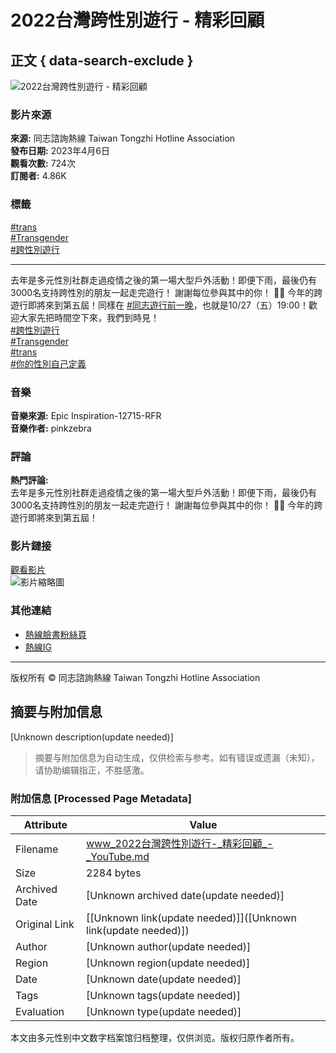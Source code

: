 # 2022台灣跨性別遊行 - 精彩回顧

## 正文 { data-search-exclude }


![2022台灣跨性別遊行 - 精彩回顧](https://i.ytimg.com/an/zvxXF5tQuqKtJSkTc7kxLw/featured_channel.jpg?v=601bd8c2)

### 影片來源
**來源:** 同志諮詢熱線 Taiwan Tongzhi Hotline Association  
**發布日期:** 2023年4月6日  
**觀看次數:** 724次  
**訂閱者:** 4.86K  

### 標籤
[#trans](https://youtube.com/hashtag/trans)  
[#Transgender](https://youtube.com/hashtag/transgender)  
[#跨性別遊行](https://youtube.com/hashtag/%E8%B7%A8%E6%80%A7%E5%88%A5%E9%81%8A%E8%A1%8C)  

---  

去年是多元性別社群走過疫情之後的第一場大型戶外活動！即便下雨，最後仍有3000名支持跨性別的朋友一起走完遊行！ 謝謝每位參與其中的你！ 🏳️‍⚧️ 今年的跨遊行即將來到第五屆！同樣在 [#同志遊行前一晚](https://youtube.com/hashtag/%E5%90%8C%E5%BF%97%E9%81%8A%E8%A1%8C%E5%89%8D%E4%B8%80%E6%99%9A)，也就是10/27（五）19:00！歡迎大家先把時間空下來，我們到時見！  
[#跨性別遊行](https://youtube.com/hashtag/%E8%B7%A8%E6%80%A7%E5%88%A5%E9%81%8A%E8%A1%8C)  
[#Transgender](https://youtube.com/hashtag/transgender)  
[#trans](https://youtube.com/hashtag/trans)  
[#你的性別自己定義](https://youtube.com/hashtag/%E4%BD%A0%E7%9A%84%E6%80%A7%E5%88%A5%E8%87%AA%E5%B7%B1%E5%AE%9A%E7%BE%A9)  

### 音樂
**音樂來源:** Epic Inspiration-12715-RFR  
**音樂作者:** pinkzebra  

### 評論
**熱門評論:**  
去年是多元性別社群走過疫情之後的第一場大型戶外活動！即便下雨，最後仍有3000名支持跨性別的朋友一起走完遊行！ 謝謝每位參與其中的你！ 🏳️‍⚧️ 今年的跨遊行即將來到第五屆！  

### 影片鏈接
[觀看影片](https://www.youtube.com/watch?v=ElP69D5Mjv8)  
![影片縮略圖](https://i.ytimg.com/vi/f5RnJ8Vn1KU/hqdefault.jpg?sqp=-oaymwEmCKgBEF5IWvKriqkDGQgBFQAAiEIYAdgBAeIBCggYEAIYBjgBQAE=&rs=AOn4CLDQ8S5qSJR3Ap6N5Cm8LhBEPm7rGQ)

### 其他連結
- [熱線臉書粉絲頁](https://www.facebook.com/TaiwanHotline)  
- [熱線IG](https://www.instagram.com/taiwanhotline_lgbtq/)  

---  
版权所有 © 同志諮詢熱線 Taiwan Tongzhi Hotline Association
<!-- tcd_original_link https://www.youtube.com/watch?v=Ceu6XBranEc -->


## 摘要与附加信息

<!-- tcd_abstract -->
[Unknown description(update needed)]
<!-- tcd_abstract_end -->

> 摘要与附加信息为自动生成，仅供检索与参考。如有错误或遗漏（未知），请协助编辑指正，不胜感激。

### 附加信息 [Processed Page Metadata]

| Attribute       | Value                                  |
|-----------------|----------------------------------------|
| Filename        | www_2022台灣跨性別遊行-_精彩回顧_-_YouTube.md                             |
| Size            | 2284 bytes                           |
| Archived Date   | [Unknown archived date(update needed)]                             |
| Original Link   | [[Unknown link(update needed)]]([Unknown link(update needed)])                       |
| Author          | [Unknown author(update needed)]                               |
| Region          | [Unknown region(update needed)]                               |
| Date            | [Unknown date(update needed)]                                 |
| Tags            | [Unknown tags(update needed)]                                 |
| Evaluation            | [Unknown type(update needed)]                                 |
<!-- tcd_table_end -->

本文由多元性别中文数字档案馆归档整理，仅供浏览。版权归原作者所有。
